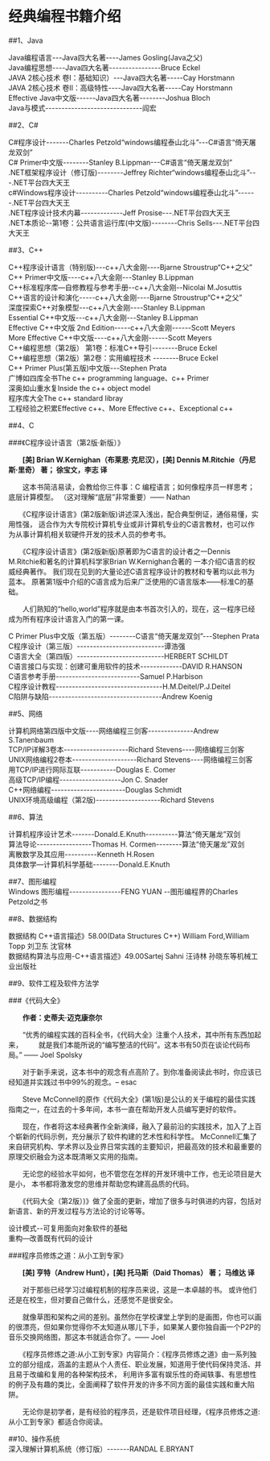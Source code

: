 经典编程书籍介绍
===

##1、Java  

Java编程语言---Java四大名著----James Gosling(Java之父)  
Java编程思想----Java四大名著----------------Bruce Eckel  
JAVA 2核心技术 卷I：基础知识）---Java四大名著-----Cay Horstmann  
JAVA 2核心技术 卷II：高级特性----Java四大名著-----Cay Horstmann  
Effective Java中文版------Java四大名著--------Joshua Bloch  
Java与模式------------------------------阎宏  
 
 
##2、C#  

C#程序设计-------Charles Petzold“windows编程泰山北斗”---C#语言“倚天屠龙双剑”  
C# Primer中文版--------Stanley B.Lippman---C#语言“倚天屠龙双剑”  
.NET框架程序设计（修订版)--------Jeffrey Richter“windows编程泰山北斗”---.NET平台四大天王  
c#Windows程序设计----------Charles Petzold“windows编程泰山北斗”------.NET平台四大天王  
.NET程序设计技术内幕-------------Jeff Prosise---.NET平台四大天王  
.NET本质论--第1卷：公共语言运行库(中文版)--------Chris Sells---.NET平台四大天王   
 
 
##3、C++  
 
C++程序设计语言（特别版)---c++八大金刚----Bjarne Stroustrup“C++之父”  
C++ Primer中文版----c++八大金刚---Stanley B.Lippman  
C++标准程序库—自修教程与参考手册--c++八大金刚--Nicolai M.Josuttis  
C++语言的设计和演化-----c++八大金刚----Bjarne Stroustrup“C++之父”  
深度探索C++对象模型---c++八大金刚----Stanley B.Lippman  
Essential C++中文版---c++八大金刚---Stanley B.Lippman  
Effective C++中文版 2nd Edition-----c++八大金刚------Scott Meyers  
More Effective C++中文版----c++八大金刚------Scott Meyers  
C++编程思想（第2版） 第1卷：标准C++导引--------Bruce Eckel  
C++编程思想（第2版）第2卷：实用编程技术 --------Bruce Eckel  
C++ Primer Plus(第五版)中文版---Stephen Prata  
广博如四库全书The c++ programming language、c++ Primer  
深奥如山重水复Inside the c++ object model  
程序库大全The c++ standard libray  
工程经验之积累Effective c++、More Effective c++、Exceptional c++  

 
##4、C  

###《C程序设计语言（第2版·新版）》

　　**[美] Brian W.Kernighan（布莱恩·克尼汉），[美] Dennis M.Ritchie（丹尼斯·里奇） 著； 徐宝文，李志 译**
 
 　　这本书简洁易读，会教给你三件事：C 编程语言；如何像程序员一样思考；底层计算模型。 （这对理解“底层”非常重要）—— Nathan

　　《C程序设计语言》(第2版新版)讲述深入浅出，配合典型例证，通俗易懂，实用性强， 适合作为大专院校计算机专业或非计算机专业的C语言教材，也可以作为从事计算机相关软硬件开发的技术人员的参考书。

　　《C程序设计语言》(第2版新版)原著即为C语言的设计者之一Dennis M.Ritchie和著名的计算机科学家Brian W.Kernighan合著的 一本介绍C语言的权威经典著作。 我们现在见到的大量论述C语言程序设计的教材和专著均以此书为蓝本。 原著第1版中介绍的C语言成为后来广泛使用的C语言版本——标准C的基础。

　　人们熟知的“hello,world”程序就是由本书首次引入的，现在，这一程序已经成为所有程序设计语言入门的第一课。


C Primer Plus中文版（第五版）--------C语言“倚天屠龙双剑”---Stephen Prata  
C程序设计（第三版）---------------------------谭浩强  
C语言大全（第四版）---------------------------HERBERT SCHILDT  
C语言接口与实现：创建可重用软件的技术-------------DAVID R.HANSON   
C语言参考手册--------------------------Samuel P.Harbison  
C程序设计教程---------------------------------H.M.Deitel/P.J.Deitel   
C陷阱与缺陷-----------------------------------Andrew Koenig   
 
 
##5、网络  
 
计算机网络第四版中文版----网络编程三剑客--------------Andrew S.Tanenbaum  
TCP/IP详解3卷本--------------------Richard Stevens----网络编程三剑客  
UNIX网络编程2卷本--------------------Richard Stevens----网络编程三剑客  
用TCP/IP进行网际互联-----------Douglas E. Comer  
高级TCP/IP编程-------------------Jon C. Snader  
C++网络编程-----------------------Douglas Schmidt  
UNIX环境高级编程（第2版)--------------------Richard Stevens  
 
   
 
##6、算法
 
计算机程序设计艺术-------Donald.E.Knuth----------算法“倚天屠龙”双剑  
算法导论-----------------Thomas H. Cormen--------算法“倚天屠龙”双剑  
离散数学及其应用----------Kenneth H.Rosen  
具体数学—计算机科学基础--------Donald.E.Knuth  
 
   
 
##7、图形编程  
Windows 图形编程----------------FENG YUAN --图形编程界的Charles Petzold之书  
 
 
##8、数据结构  
 
数据结构 C++语言描述》58.00(Data Structures C++) William Ford,William Topp 刘卫东 沈官林   
数据结构算法与应用-C++语言描述》49.00Sartej Sahni 汪诗林 孙晓东等机械工业出版社  
 
   
 
##9、软件工程及软件方法学  


###《代码大全》 

　　**作者：史蒂夫·迈克康奈尔**

　　“优秀的编程实践的百科全书，《代码大全》注重个人技术，其中所有东西加起来， 　　就是我们本能所说的“编写整洁的代码”。这本书有50页在谈论代码布局。” —— Joel Spolsky

　　对于新手来说，这本书中的观念有点高阶了。到你准备阅读此书时，你应该已经知道并实践过书中99%的观念。– esac

　　Steve McConnell的原作《代码大全》(第1版)是公认的关于编程的最佳实践指南之一，在过去的十多年间，本书一直在帮助开发人员编写更好的软件。

　　现在，作者将这本经典著作全新演绎，融入了最前沿的实践技术，加入了上百个崭新的代码示例，充分展示了软件构建的艺术性和科学性。 McConnell汇集了来自研究机构、学术界以及业界日常实践的主要知识，把最高效的技术和最重要的原理交织融会为这本既清晰又实用的指南。

　　无论您的经验水平如何，也不管您在怎样的开发环境中工作，也无论项目是大是小， 本书都将激发您的思维并帮助您构建高品质的代码。

　　《代码大全（第2版）)》做了全面的更新，增加了很多与时俱进的内容，包括对新语言、新的开发过程与方法论的讨论等等。


设计模式--可复用面向对象软件的基础   
重构—改善既有代码的设计  

###程序员修炼之道：从小工到专家》

　　**[美] 亨特（Andrew Hunt），[美] 托马斯（Daid Thomas） 著； 马维达 译**

 　　对于那些已经学习过编程机制的程序员来说，这是一本卓越的书。 或许他们还是在校生，但对要自己做什么，还感觉不是很安全。

　　就像草图和架构之间的差别。虽然你在学校课堂上学到的是画图，你也可以画的很漂亮，但如果你觉得你不太知道从哪儿下手，如果某人要你独自画一个P2P的音乐交换网络图，那这本书就适合你了。—— Joel

　　《程序员修炼之道:从小工到专家》内容简介：《程序员修炼之道》由一系列独立的部分组成，涵盖的主题从个人责任、职业发展，知道用于使代码保持灵活、并且易于改编和复用的各种架构技术， 利用许多富有娱乐性的奇闻轶事、有思想性的例子及有趣的类比，全面阐释了软件开发的许多不同方面的最佳实践和重大陷阱。

　　无论你是初学者，是有经验的程序员，还是软件项目经理，《程序员修炼之道:从小工到专家》都适合你阅读。
 
##10、操作系统  
深入理解计算机系统（修订版）-------RANDAL E.BRYANT   
 
